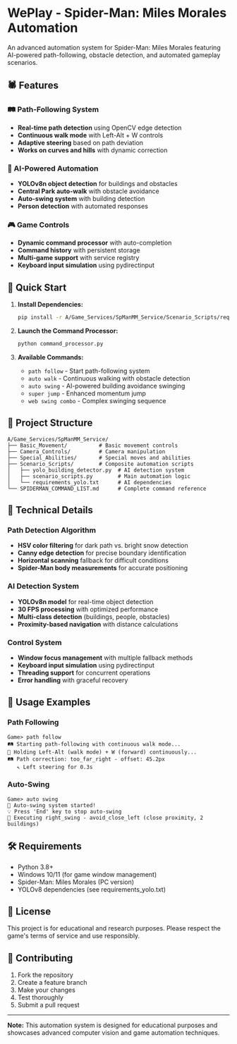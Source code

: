 # WePlay - Spider-Man: Miles Morales Automation

An advanced automation system for Spider-Man: Miles Morales featuring AI-powered path-following, obstacle detection, and automated gameplay scenarios.

## 🕷️ Features

### 🛤️ Path-Following System
- **Real-time path detection** using OpenCV edge detection
- **Continuous walk mode** with Left-Alt + W controls
- **Adaptive steering** based on path deviation
- **Works on curves and hills** with dynamic correction

### 🤖 AI-Powered Automation
- **YOLOv8n object detection** for buildings and obstacles
- **Central Park auto-walk** with obstacle avoidance
- **Auto-swing system** with building detection
- **Person detection** with automated responses

### 🎮 Game Controls
- **Dynamic command processor** with auto-completion
- **Command history** with persistent storage
- **Multi-game support** with service registry
- **Keyboard input simulation** using pydirectinput

## 🚀 Quick Start

1. **Install Dependencies:**
   ```bash
   pip install -r A/Game_Services/SpManMM_Service/Scenario_Scripts/requirements_yolo.txt
   ```

2. **Launch the Command Processor:**
   ```bash
   python command_processor.py
   ```

3. **Available Commands:**
   - `path follow` - Start path-following system
   - `auto walk` - Continuous walking with obstacle detection
   - `auto swing` - AI-powered building avoidance swinging
   - `super jump` - Enhanced momentum jump
   - `web swing combo` - Complex swinging sequence

## 📁 Project Structure

```
A/Game_Services/SpManMM_Service/
├── Basic_Movement/          # Basic movement controls
├── Camera_Controls/         # Camera manipulation
├── Special_Abilities/       # Special moves and abilities
├── Scenario_Scripts/        # Composite automation scripts
│   ├── yolo_building_detector.py  # AI detection system
│   ├── scenario_scripts.py        # Main automation logic
│   └── requirements_yolo.txt      # AI dependencies
└── SPIDERMAN_COMMAND_LIST.md      # Complete command reference
```

## 🔧 Technical Details

### Path Detection Algorithm
- **HSV color filtering** for dark path vs. bright snow detection
- **Canny edge detection** for precise boundary identification
- **Horizontal scanning** fallback for difficult conditions
- **Spider-Man body measurements** for accurate positioning

### AI Detection System
- **YOLOv8n model** for real-time object detection
- **30 FPS processing** with optimized performance
- **Multi-class detection** (buildings, people, obstacles)
- **Proximity-based navigation** with distance calculations

### Control System
- **Window focus management** with multiple fallback methods
- **Keyboard input simulation** using pydirectinput
- **Threading support** for concurrent operations
- **Error handling** with graceful recovery

## 🎯 Usage Examples

### Path Following
```
Game> path follow
🛤️ Starting path-following with continuous walk mode...
🚶 Holding Left-Alt (walk mode) + W (forward) continuously...
🛤️ Path correction: too_far_right - offset: 45.2px
   ↖️ Left steering for 0.3s
```

### Auto-Swing
```
Game> auto swing
🚀 Auto-swing system started!
💡 Press 'End' key to stop auto-swing
🎯 Executing right_swing - avoid_close_left (close proximity, 2 buildings)
```

## 🛠️ Requirements

- Python 3.8+
- Windows 10/11 (for game window management)
- Spider-Man: Miles Morales (PC version)
- YOLOv8 dependencies (see requirements_yolo.txt)

## 📝 License

This project is for educational and research purposes. Please respect the game's terms of service and use responsibly.

## 🤝 Contributing

1. Fork the repository
2. Create a feature branch
3. Make your changes
4. Test thoroughly
5. Submit a pull request

---

**Note:** This automation system is designed for educational purposes and showcases advanced computer vision and game automation techniques.
